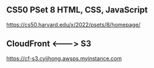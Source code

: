 ## CS50 PSet 8 HTML, CSS, JavaScript
https://cs50.harvard.edu/x/2022/psets/8/homepage/

## CloudFront <---> S3
https://cf-s3.cyijhong.awsps.myinstance.com
